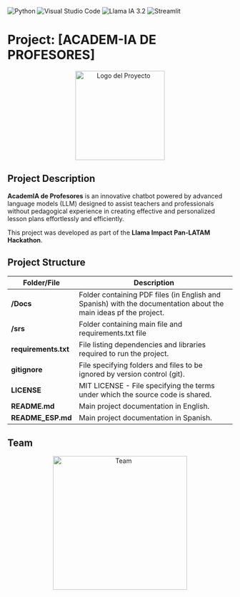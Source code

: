 ![Python](https://img.shields.io/badge/Python-3776AB?style=flat&logo=python&logoColor=white)
![Visual Studio Code](https://img.shields.io/badge/Visual_Studio_Code-007ACC?style=flat&logo=visual-studio-code&logoColor=white)
![Llama IA 3.2](https://img.shields.io/badge/Llama%20IA%203.2-FF9900?style=flat&logo=pytorch&logoColor=white)
![Streamlit](https://img.shields.io/badge/Streamlit-FF4B4B?style=flat&logo=streamlit&logoColor=white)


# Project: [ACADEM-IA DE PROFESORES]

<p align="center">
  <img src="https://drive.google.com/uc?export=view&id=18dntlBui6z--fLlvf0dJRJb9MVA_-y_4" alt="Logo del Proyecto" width="200">
</p>

## Project Description

**AcademIA de Profesores** is an innovative chatbot powered by advanced language models (LLM) designed to assist teachers and professionals without pedagogical experience in creating effective and personalized lesson plans effortlessly and efficiently.

This project was developed as part of the **Llama Impact Pan-LATAM Hackathon**.


## Project Structure

| Folder/File              | Description                                                                                  |
| ------------------------ | -------------------------------------------------------------------------------------------- |
| **/Docs**                | Folder containing PDF files (in English and Spanish) with the documentation about the main ideas pf the project.|
| **/srs**                 | Folder containing main file and  requirements.txt file |
| **requirements.txt**     | File listing dependencies and libraries required to run the project.                           |
| **gitignore**            | File specifying folders and files to be ignored by version control (git).                      |
| **LICENSE**              | MIT LICENSE - File specifying the terms under which the source code is shared.                 |
| **README.md**            | Main project documentation in English.                                                         |
| **README_ESP.md**        | Main project documentation in Spanish.                                                         |



## Team

<p align="center">
  <img src="https://drive.google.com/uc?export=view&id=18dntlBui6z--fLlvf0dJRJb9MVA_-y_4" alt="Team" width="300">
</p>


